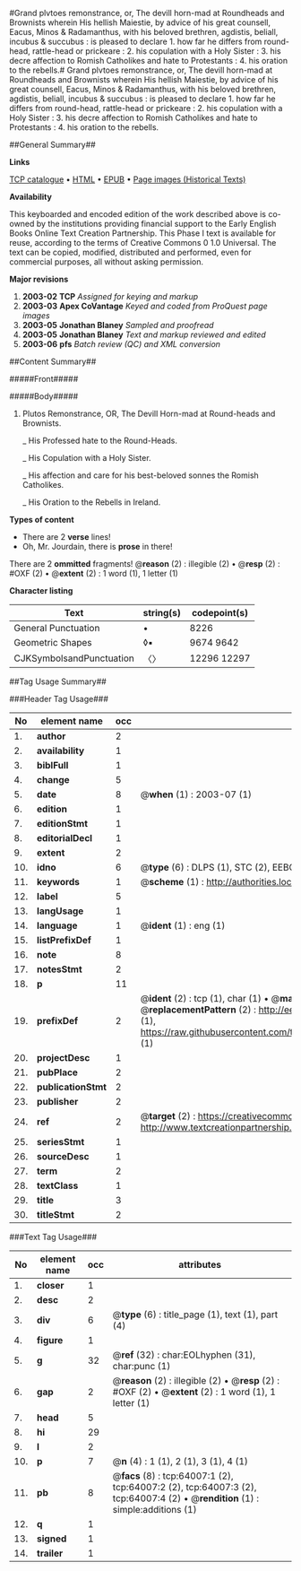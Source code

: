 #Grand plvtoes remonstrance, or, The devill horn-mad at Roundheads and Brownists wherein His hellish Maiestie, by advice of his great counsell, Eacus, Minos & Radamanthus, with his beloved brethren, agdistis, beliall, incubus & succubus : is pleased to declare 1. how far he differs from round-head, rattle-head or prickeare : 2. his copulation with a Holy Sister : 3. his decre affection to Romish Catholikes and hate to Protestants : 4. his oration to the rebells.#
Grand plvtoes remonstrance, or, The devill horn-mad at Roundheads and Brownists wherein His hellish Maiestie, by advice of his great counsell, Eacus, Minos & Radamanthus, with his beloved brethren, agdistis, beliall, incubus & succubus : is pleased to declare 1. how far he differs from round-head, rattle-head or prickeare : 2. his copulation with a Holy Sister : 3. his decre affection to Romish Catholikes and hate to Protestants : 4. his oration to the rebells.

##General Summary##

**Links**

[TCP catalogue](http://www.ota.ox.ac.uk/tcp/)  • 
[HTML](http://tei.it.ox.ac.uk/tcp/Texts-HTML/free/A64/A64170.html)  • 
[EPUB](http://tei.it.ox.ac.uk/tcp/Texts-EPUB/free/A64/A64170.epub) • 
[Page images (Historical Texts)](https://data.historicaltexts.jisc.ac.uk/view?pubId=eebo-12594113e&pageId=eebo-12594113e-64007-1)

**Availability**

This keyboarded and encoded edition of the
	       work described above is co-owned by the institutions
	       providing financial support to the Early English Books
	       Online Text Creation Partnership. This Phase I text is
	       available for reuse, according to the terms of Creative
	       Commons 0 1.0 Universal. The text can be copied,
	       modified, distributed and performed, even for
	       commercial purposes, all without asking permission.

**Major revisions**

1. __2003-02__ __TCP__ *Assigned for keying and markup*
1. __2003-03__ __Apex CoVantage__ *Keyed and coded from ProQuest page images*
1. __2003-05__ __Jonathan Blaney__ *Sampled and proofread*
1. __2003-05__ __Jonathan Blaney__ *Text and markup reviewed and edited*
1. __2003-06__ __pfs__ *Batch review (QC) and XML conversion*

##Content Summary##

#####Front#####

#####Body#####

1. Plutos Remonstrance, OR, The Devill Horn-mad at Round-heads and Brownists.

    _ His Professed hate to the Round-Heads.

    _ His Copulation with a Holy Sister.

    _ His affection and care for his best-beloved sonnes the Romish Catholikes.

    _ His Oration to the Rebells in Ireland.

**Types of content**

  * There are 2 **verse** lines!
  * Oh, Mr. Jourdain, there is **prose** in there!

There are 2 **ommitted** fragments! 
 @__reason__ (2) : illegible (2)  •  @__resp__ (2) : #OXF (2)  •  @__extent__ (2) : 1 word (1), 1 letter (1)

**Character listing**


|Text|string(s)|codepoint(s)|
|---|---|---|
|General Punctuation|•|8226|
|Geometric Shapes|◊▪|9674 9642|
|CJKSymbolsandPunctuation|〈〉|12296 12297|

##Tag Usage Summary##

###Header Tag Usage###

|No|element name|occ|attributes|
|---|---|---|---|
|1.|__author__|2||
|2.|__availability__|1||
|3.|__biblFull__|1||
|4.|__change__|5||
|5.|__date__|8| @__when__ (1) : 2003-07 (1)|
|6.|__edition__|1||
|7.|__editionStmt__|1||
|8.|__editorialDecl__|1||
|9.|__extent__|2||
|10.|__idno__|6| @__type__ (6) : DLPS (1), STC (2), EEBO-CITATION (1), OCLC (1), VID (1)|
|11.|__keywords__|1| @__scheme__ (1) : http://authorities.loc.gov/ (1)|
|12.|__label__|5||
|13.|__langUsage__|1||
|14.|__language__|1| @__ident__ (1) : eng (1)|
|15.|__listPrefixDef__|1||
|16.|__note__|8||
|17.|__notesStmt__|2||
|18.|__p__|11||
|19.|__prefixDef__|2| @__ident__ (2) : tcp (1), char (1)  •  @__matchPattern__ (2) : ([0-9\-]+):([0-9IVX]+) (1), (.+) (1)  •  @__replacementPattern__ (2) : http://eebo.chadwyck.com/downloadtiff?vid=$1&page=$2 (1), https://raw.githubusercontent.com/textcreationpartnership/Texts/master/tcpchars.xml#$1 (1)|
|20.|__projectDesc__|1||
|21.|__pubPlace__|2||
|22.|__publicationStmt__|2||
|23.|__publisher__|2||
|24.|__ref__|2| @__target__ (2) : https://creativecommons.org/publicdomain/zero/1.0/ (1), http://www.textcreationpartnership.org/docs/. (1)|
|25.|__seriesStmt__|1||
|26.|__sourceDesc__|1||
|27.|__term__|2||
|28.|__textClass__|1||
|29.|__title__|3||
|30.|__titleStmt__|2||


###Text Tag Usage###

|No|element name|occ|attributes|
|---|---|---|---|
|1.|__closer__|1||
|2.|__desc__|2||
|3.|__div__|6| @__type__ (6) : title_page (1), text (1), part (4)|
|4.|__figure__|1||
|5.|__g__|32| @__ref__ (32) : char:EOLhyphen (31), char:punc (1)|
|6.|__gap__|2| @__reason__ (2) : illegible (2)  •  @__resp__ (2) : #OXF (2)  •  @__extent__ (2) : 1 word (1), 1 letter (1)|
|7.|__head__|5||
|8.|__hi__|29||
|9.|__l__|2||
|10.|__p__|7| @__n__ (4) : 1 (1), 2 (1), 3 (1), 4 (1)|
|11.|__pb__|8| @__facs__ (8) : tcp:64007:1 (2), tcp:64007:2 (2), tcp:64007:3 (2), tcp:64007:4 (2)  •  @__rendition__ (1) : simple:additions (1)|
|12.|__q__|1||
|13.|__signed__|1||
|14.|__trailer__|1||

